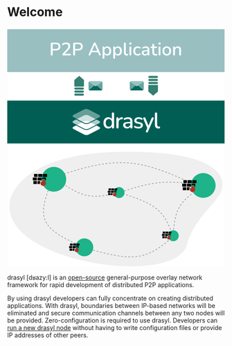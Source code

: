 # Welcome

![drasyl architecture](assets/img/drasyl-architecture.png)

drasyl [dʁazy:l] is an [open-source](https://github.com/drasyl-overlay/drasyl) general-purpose overlay network framework for rapid development of distributed P2P applications.

By using drasyl developers can fully concentrate on creating distributed applications.
With drasyl, boundaries between IP-based networks will be eliminated and secure communication channels between any two nodes will be provided.
Zero-configuration is required to use drasyl.
Developers can [run a new drasyl node](getting-started.md) without having to write configuration files or provide IP addresses of other peers.

